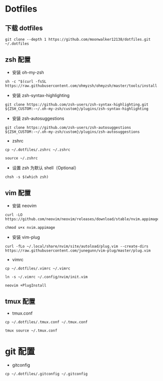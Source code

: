 # Dotfiles

## 下载 dotfiles
```
git clone --depth 1 https://github.com/moonwalker12138/dotfiles.git ~/.dotfiles
```

## zsh 配置
- 安装 oh-my-zsh
``` 
sh -c "$(curl -fsSL https://raw.githubusercontent.com/ohmyzsh/ohmyzsh/master/tools/install.sh)"
```

- 安装 zsh-syntax-highlighting
```
git clone https://github.com/zsh-users/zsh-syntax-highlighting.git ${ZSH_CUSTOM:-~/.oh-my-zsh/custom}/plugins/zsh-syntax-highlighting
```

- 安装 zsh-autosuggestions
```
git clone https://github.com/zsh-users/zsh-autosuggestions ${ZSH_CUSTOM:-~/.oh-my-zsh/custom}/plugins/zsh-autosuggestions
```

- zshrc
```
cp ~/.dotfiles/.zshrc ~/.zshrc
```
```
source ~/.zshrc
```

- 设置 zsh 为默认 shell（Optional）
```
chsh -s $(which zsh)
```

## vim 配置

- 安装 neovim
```
curl -LO https://github.com/neovim/neovim/releases/download/stable/nvim.appimage
```
```
chmod u+x nvim.appimage
```

- 安装 vim-plug
```
curl -fLo ~/.local/share/nvim/site/autoload/plug.vim --create-dirs https://raw.githubusercontent.com/junegunn/vim-plug/master/plug.vim
```

- vimrc
```
cp ~/.dotfiles/.vimrc ~/.vimrc
```
```
ln -s ~/.vimrc ~/.config/nvim/init.vim
```
```
neovim +PlugInstall
```

## tmux 配置

- tmux.conf
```
cp ~/.dotfiles/.tmux.conf ~/.tmux.conf
```
```
tmux source ~/.tmux.conf
```

# git 配置

- gitconfig
```
cp ~/.dotfiles/.gitconfig ~/.gitconfig
```